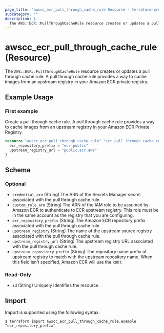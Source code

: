 ```yaml
---
page_title: "awscc_ecr_pull_through_cache_rule Resource - terraform-provider-awscc"
subcategory: ""
description: |-
  The AWS::ECR::PullThroughCacheRule resource creates or updates a pull through cache rule. A pull through cache rule provides a way to cache images from an upstream registry in your Amazon ECR private registry.
---
```


# awscc_ecr_pull_through_cache_rule (Resource)

The ``AWS::ECR::PullThroughCacheRule`` resource creates or updates a pull through cache rule. A pull through cache rule provides a way to cache images from an upstream registry in your Amazon ECR private registry.

## Example Usage

### First example
Create a pull through cache rule. A pull through cache rule provides a way to cache images from an upstream registry in your Amazon ECR Private Registry.
```terraform
resource "awscc_ecr_pull_through_cache_rule" "ecr_pull_through_cache_rule_example" {
  ecr_repository_prefix = "ecr-public"
  upstream_registry_url = "public.ecr.aws"
}
```


<!-- schema generated by tfplugindocs -->
## Schema

### Optional

- `credential_arn` (String) The ARN of the Secrets Manager secret associated with the pull through cache rule.
- `custom_role_arn` (String) The ARN of the IAM role to be assumed by Amazon ECR to authenticate to ECR upstream registry. This role must be in the same account as the registry that you are configuring.
- `ecr_repository_prefix` (String) The Amazon ECR repository prefix associated with the pull through cache rule.
- `upstream_registry` (String) The name of the upstream source registry associated with the pull through cache rule.
- `upstream_registry_url` (String) The upstream registry URL associated with the pull through cache rule.
- `upstream_repository_prefix` (String) The repository name prefix of upstream registry to match with the upstream repository name. When this field isn't specified, Amazon ECR will use the `ROOT`.

### Read-Only

- `id` (String) Uniquely identifies the resource.

## Import

Import is supported using the following syntax:

```shell
$ terraform import awscc_ecr_pull_through_cache_rule.example "ecr_repository_prefix"
```